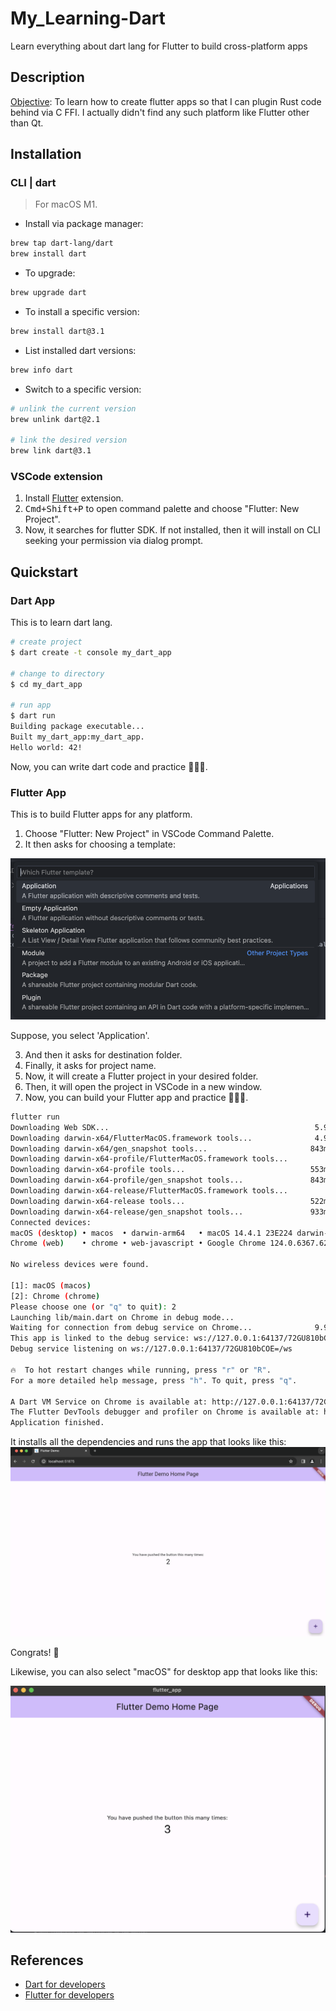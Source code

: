 # My_Learning-Dart

Learn everything about dart lang for Flutter to build cross-platform apps

## Description

<u>Objective</u>: To learn how to create flutter apps so that I can plugin Rust code behind via C FFI. I actually didn't find any such platform like Flutter other than Qt.

## Installation

### CLI | dart
>
> For macOS M1.

- Install via package manager:

```sh
brew tap dart-lang/dart
brew install dart
```

- To upgrade:

```sh
brew upgrade dart
```

- To install a specific version:

```sh
brew install dart@3.1
```

- List installed dart versions:

```sh
brew info dart
```

- Switch to a specific version:

```sh
# unlink the current version
brew unlink dart@2.1

# link the desired version
brew link dart@3.1
```

### VSCode extension

1. Install [Flutter](https://marketplace.visualstudio.com/items?itemName=Dart-Code.flutter) extension.
2. <kbd>Cmd+Shift+P</kbd> to open command palette and choose "Flutter: New Project".
3. Now, it searches for flutter SDK. If not installed, then it will install on CLI seeking your permission via dialog prompt.

## Quickstart

### Dart App

This is to learn dart lang.

```sh
# create project
$ dart create -t console my_dart_app

# change to directory
$ cd my_dart_app

# run app
$ dart run
Building package executable... 
Built my_dart_app:my_dart_app.
Hello world: 42!
```

Now, you can write dart code and practice 🧑‍💻🎉.

### Flutter App

This is to build Flutter apps for any platform.

1. Choose "Flutter: New Project" in VSCode Command Palette.
2. It then asks for choosing a template:

  ![](img/flutter_template.png)

  Suppose, you select 'Application'.

3. And then it asks for destination folder.
4. Finally, it asks for project name.
5. Now, it will create a Flutter project in your desired folder.
6. Then, it will open the project in VSCode in a new window.
7. Now, you can build your Flutter app and practice 🧑‍💻🎉.

```sh
flutter run 
Downloading Web SDK...                                              5.9s
Downloading darwin-x64/FlutterMacOS.framework tools...              4.9s
Downloading darwin-x64/gen_snapshot tools...                       843ms
Downloading darwin-x64-profile/FlutterMacOS.framework tools...         3.6s
Downloading darwin-x64-profile tools...                            553ms
Downloading darwin-x64-profile/gen_snapshot tools...               843ms
Downloading darwin-x64-release/FlutterMacOS.framework tools...         3.2s
Downloading darwin-x64-release tools...                            522ms
Downloading darwin-x64-release/gen_snapshot tools...               933ms
Connected devices:
macOS (desktop) • macos  • darwin-arm64   • macOS 14.4.1 23E224 darwin-arm64
Chrome (web)    • chrome • web-javascript • Google Chrome 124.0.6367.62

No wireless devices were found.

[1]: macOS (macos)
[2]: Chrome (chrome)
Please choose one (or "q" to quit): 2
Launching lib/main.dart on Chrome in debug mode...
Waiting for connection from debug service on Chrome...              9.9s
This app is linked to the debug service: ws://127.0.0.1:64137/72GU810bCOE=/ws
Debug service listening on ws://127.0.0.1:64137/72GU810bCOE=/ws

🔥  To hot restart changes while running, press "r" or "R".
For a more detailed help message, press "h". To quit, press "q".

A Dart VM Service on Chrome is available at: http://127.0.0.1:64137/72GU810bCOE=
The Flutter DevTools debugger and profiler on Chrome is available at: http://127.0.0.1:9101?uri=http://127.0.0.1:64137/72GU810bCOE=
Application finished.
```

It installs all the dependencies and runs the app that looks like this:
![](img/flutter_app_web.png)

Congrats! 🎉

Likewise, you can also select "macOS" for desktop app that looks like this:

![](img/flutter_app_macos.png)

## References

- [Dart for developers](https://dart.dev/)
- [Flutter for developers](https://flutter.dev/)
